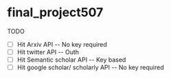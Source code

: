# final_project507

TODO

- [ ] Hit Arxiv API -- No key required
- [ ] Hit twitter API -- Outh
- [ ] Hit Semantic scholar API -- Key based
- [ ] Hit google scholar/ scholarly API -- No key required